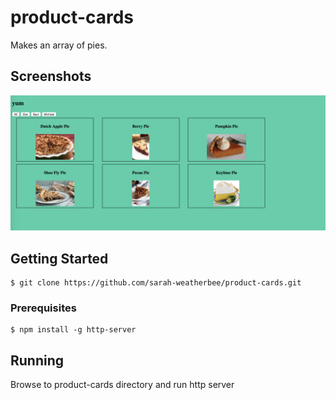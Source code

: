 # product-cards

Makes an array of pies.

## Screenshots
![image of pies](https://raw.githubusercontent.com/sarah-weatherbee/pie/master/screenshots/pie_shot.png)

## Getting Started


```
$ git clone https://github.com/sarah-weatherbee/product-cards.git
```

### Prerequisites
```
$ npm install -g http-server
```

## Running
Browse to product-cards directory and run http server
